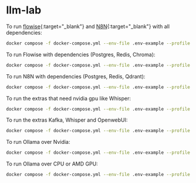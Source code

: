# llm-lab

To run [flowise](https://flowiseai.com/){:target="_blank"} and [N8N](https://n8n.io/){:target="_blank"} with all dependencies:

```bash
docker compose -f docker-compose.yml --env-file .env-example --profile complete up -d
```

To run Flowise with dependencies (Postgres, Redis, Chroma):

```bash
docker compose -f docker-compose.yml --env-file .env-example --profile flow up -d
```

To run N8N with dependencies (Postgres, Redis, Qdrant):

```bash
docker compose -f docker-compose.yml --env-file .env-example --profile n8n up -d
```

To run the extras that need nvidia gpu like Whisper:

```bash
docker compose -f docker-compose.yml --env-file .env-example --profile extras-gpu up -d
```

To run the extras Kafka, Whisper and OpenwebUI:

```bash
docker compose -f docker-compose.yml --env-file .env-example --profile extras up -d
```

To run Ollama over Nvidia:

```bash
docker compose -f docker-compose.yml --env-file .env-example --profile ollama-gpu up -d
```

To run Ollama over CPU or AMD GPU:

```bash
docker compose -f docker-compose.yml --env-file .env-example --profile ollama-cpu up -d
```
